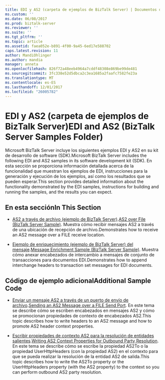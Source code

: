 ```yaml
---
title: EDI y AS2 (carpeta de ejemplos de BizTalk Server) | Documentos de Microsoft
ms.custom: ''
ms.date: 06/08/2017
ms.prod: biztalk-server
ms.reviewer: ''
ms.suite: ''
ms.tgt_pltfrm: ''
ms.topic: article
ms.assetid: faea052e-b891-4f00-9a45-6ed17e588702
caps.latest.revision: 11
author: MandiOhlinger
ms.author: mandia
manager: anneta
ms.openlocfilehash: 826f72a48eeb4964a7cddf48308e869be99de481
ms.sourcegitcommit: 3fc338e52d5dbca2c3ea1685a2faafc7582fe23a
ms.translationtype: MT
ms.contentlocale: es-ES
ms.lasthandoff: 12/01/2017
ms.locfileid: "26005782"
---
```

# <a name="edi-and-as2-biztalk-server-samples-folder"></a><span data-ttu-id="7f146-102">EDI y AS2 (carpeta de ejemplos de BizTalk Server)</span><span class="sxs-lookup"><span data-stu-id="7f146-102">EDI and AS2 (BizTalk Server Samples Folder)</span></span>
<span data-ttu-id="7f146-103">Microsoft BizTalk Server incluye los siguientes ejemplos EDI y AS2 en su kit de desarrollo de software (SDK).</span><span class="sxs-lookup"><span data-stu-id="7f146-103">Microsoft BizTalk Server includes the following EDI and AS2 samples in its software development kit (SDK).</span></span> <span data-ttu-id="7f146-104">En esta sección se proporciona información detallada acerca de la funcionalidad que muestran los ejemplos de EDI, instrucciones para la generación y ejecución de los ejemplos, así como los resultados que se pueden esperar.</span><span class="sxs-lookup"><span data-stu-id="7f146-104">This section provides detailed information about the functionality demonstrated by the EDI samples, instructions for building and running the samples, and the results you can expect.</span></span>  
  
## <a name="in-this-section"></a><span data-ttu-id="7f146-105">En esta sección</span><span class="sxs-lookup"><span data-stu-id="7f146-105">In This Section</span></span>  
  
-   <span data-ttu-id="7f146-106">[AS2 a través de archivo (ejemplo de BizTalk Server)](../core/as2-over-file-biztalk-server-sample.md).</span><span class="sxs-lookup"><span data-stu-id="7f146-106">[AS2 over File (BizTalk Server Sample)](../core/as2-over-file-biztalk-server-sample.md).</span></span> <span data-ttu-id="7f146-107">Muestra cómo recibir mensajes AS2 a través de una ubicación de recepción de archivo.</span><span class="sxs-lookup"><span data-stu-id="7f146-107">Demonstrates how to receive an AS2 message over a FILE receive location.</span></span>  
  
-   <span data-ttu-id="7f146-108">[Ejemplo de enriquecimiento (ejemplo de BizTalk Server) del mensaje](../core/message-enrichment-sample-biztalk-server-sample.md).</span><span class="sxs-lookup"><span data-stu-id="7f146-108">[Message Enrichment Sample (BizTalk Server Sample)](../core/message-enrichment-sample-biztalk-server-sample.md).</span></span> <span data-ttu-id="7f146-109">Muestra cómo anexar encabezados de intercambio a mensajes de conjunto de transacciones para documentos EDI.</span><span class="sxs-lookup"><span data-stu-id="7f146-109">Demonstrates how to append interchange headers to transaction set messages for EDI documents.</span></span>  
  
## <a name="additional-sample-code"></a><span data-ttu-id="7f146-110">Código de ejemplo adicional</span><span class="sxs-lookup"><span data-stu-id="7f146-110">Additional Sample Code</span></span>  
  
-   <span data-ttu-id="7f146-111">[Enviar un mensaje AS2 a través de un puerto de envío de archivo](../core/sending-an-as2-message-over-a-file-send-port.md).</span><span class="sxs-lookup"><span data-stu-id="7f146-111">[Sending an AS2 Message over a FILE Send Port](../core/sending-an-as2-message-over-a-file-send-port.md).</span></span> <span data-ttu-id="7f146-112">En este tema se describe cómo se escriben encabezados en mensajes AS2 y cómo se promocionan propiedades de contexto de encabezados AS2.</span><span class="sxs-lookup"><span data-stu-id="7f146-112">This topic describes how to write headers to an AS2 message and how to promote AS2 header context properties.</span></span>  
  
-   <span data-ttu-id="7f146-113">[Escribir propiedades de contexto AS2 para la resolución de entidades salientes](../core/writing-as2-context-properties-for-outbound-party-resolution.md).</span><span class="sxs-lookup"><span data-stu-id="7f146-113">[Writing AS2 Context Properties for Outbound Party Resolution](../core/writing-as2-context-properties-for-outbound-party-resolution.md).</span></span> <span data-ttu-id="7f146-114">En este tema se describe cómo se escribe la propiedad AS2To o la propiedad UserHttpHeaders (con la propiedad AS2) en el contexto para que se pueda realizar la resolución de la entidad AS2 de salida.</span><span class="sxs-lookup"><span data-stu-id="7f146-114">This topic describes how to write the AS2To property or the UserHttpHeaders property (with the AS2 property) to the context so you can perform outbound AS2 party resolution.</span></span>